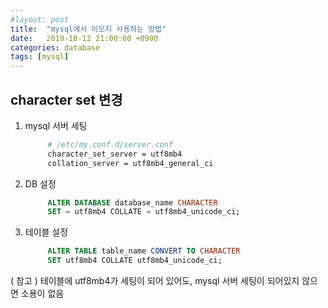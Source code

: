 ```yaml
---
#layout: post
title:  "mysql에서 이모지 사용하는 방법"
date:   2019-10-12 21:00:00 +0900
categories: database
tags: [mysql]
---
```


## character set 변경

1.  mysql 서버 세팅
    ```bash
         # /etc/my.conf.d/server.conf
         character_set_server = utf8mb4
         collation_server = utf8mb4_general_ci
    ```
    
2.  DB 설정
    ```sql
         ALTER DATABASE database_name CHARACTER 
         SET = utf8mb4 COLLATE = utf8mb4_unicode_ci;
    ```
    
3.  테이블 설정
    ```sql
         ALTER TABLE table_name CONVERT TO CHARACTER 
         SET utf8mb4 COLLATE utf8mb4_unicode_ci;
    ```

( 참고 ) 테이블에 utf8mb4가 세팅이 되어 있어도, mysql 서버 세팅이 되어있지 않으면 소용이 없음
